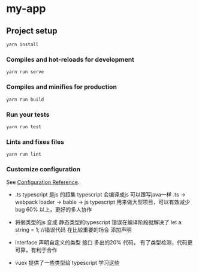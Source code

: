 # my-app

## Project setup
```
yarn install
```

### Compiles and hot-reloads for development
```
yarn run serve
```

### Compiles and minifies for production
```
yarn run build
```

### Run your tests
```
yarn run test
```

### Lints and fixes files
```
yarn run lint
```

### Customize configuration
See [Configuration Reference](https://cli.vuejs.org/config/).









- .ts
  typescript 是js 的超集
  typescript 会编译成js
  可以跟写java一样
  .ts -> webpack loader -> bable -> js
  typescript 用来做大型项目，可以有效减少 bug 60% 以上，更好的多人协作


- 将弱类型的js 变成 静态类型的typescript
  错误在编译阶段就解决了
  let a: string = 1; //错误代码
  在比较重要的场合 添加声明
- interface 声明自定义的类型 接口
  多出的20% 代码， 有了类型检测，代码更可靠，有利于合作
- vuex 提供了一些类型给 typescript 学习这些